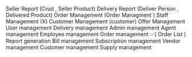 Seller Report (Crud , Seller Product)
Delivery Report (Deliver Person , Delivered Product)
Order Management (Order Managment  )
Staff Management (X)
Customer Management (customer)
Offer Management 
User management
Delivery management
Admin management
Agent management
Employee management
Order management ✅(
    Order List
)
Report generation
Bill management
Subscription management
Vendor management
Customer management
Supply management